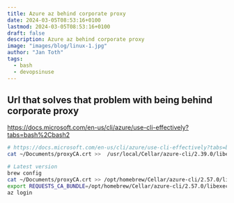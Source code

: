 ```yaml
---
title: Azure az behind corporate proxy
date: 2024-03-05T08:53:16+0100
lastmod: 2024-03-05T08:53:16+0100
draft: false
description: Azure az behind corporate proxy
image: "images/blog/linux-1.jpg"
author: "Jan Toth"
tags:
  - bash
  - devopsinuse
---
```


## Url that solves that problem with being behind corporate proxy

https://docs.microsoft.com/en-us/cli/azure/use-cli-effectively?tabs=bash%2Cbash2


```bash
# https://docs.microsoft.com/en-us/cli/azure/use-cli-effectively?tabs=bash%2Cbash2
cat ~/Documents/proxyCA.crt >>  /usr/local/Cellar/azure-cli/2.39.0/libexec/lib/python3.10/site-packages/certifi/cacert.pem

# Latest version
brew config
cat ~/Documents/proxyCA.crt >> /opt/homebrew/Cellar/azure-cli/2.57.0/libexec/lib/python3.11/site-packages/certifi/cacert.pem
export REQUESTS_CA_BUNDLE=/opt/homebrew/Cellar/azure-cli/2.57.0/libexec/lib/python3.11/site-packages/certifi/cacert.pem
az login
```

